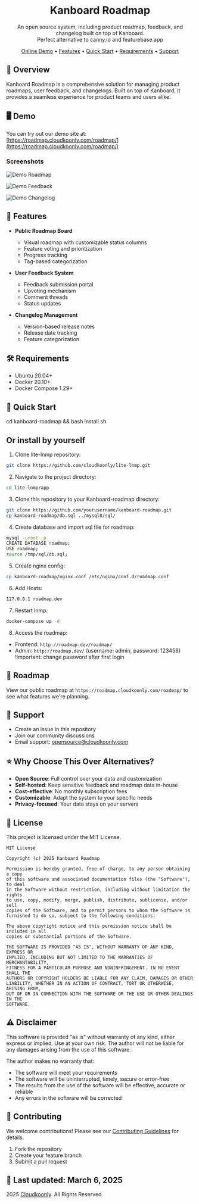 <p align="center">
  <h1 align="center">Kanboard Roadmap</h1>
  <p align="center">
    An open source system, including product roadmap, feedback, and changelog built on top of Kanboard.
    <br/>
    Perfect alternative to canny.io and featurebase.app
  </p>
</p>

<p align="center">
  <a href="https://roadmap.cloudkoonly.com/roadmap/">Online Demo</a> •
  <a href="#features">Features</a> •
  <a href="#quick-start">Quick Start</a> •
  <a href="#requirements">Requirements</a> •
  <a href="#support">Support</a>
</p>

## 📝 Overview

Kanboard Roadmap is a comprehensive solution for managing product roadmaps, user feedback, and changelogs. Built on top of Kanboard, it provides a seamless experience for product teams and users alike.

## 🖥️ Demo

You can try out our demo site at: [https://roadmap.cloudkoonly.com/roadmap/](https://roadmap.cloudkoonly.com/roadmap/)

### Screenshots

![Demo Roadmap](https://file.cloudkoonly.com/data/kanborad-roadmap/roadmap-231240.png)

![Demo Feedback](https://file.cloudkoonly.com/data/kanborad-roadmap/feedback2.png)

![Demo Changelog](https://file.cloudkoonly.com/data/kanborad-roadmap/changelog2.png)

## 🚀 Features

- **Public Roadmap Board**
  - Visual roadmap with customizable status columns
  - Feature voting and prioritization
  - Progress tracking
  - Tag-based categorization

- **User Feedback System**
  - Feedback submission portal
  - Upvoting mechanism
  - Comment threads
  - Status updates

- **Changelog Management**
  - Version-based release notes
  - Release date tracking
  - Feature categorization

## 🛠️ Requirements

- Ubuntu 20.04+
- Docker 20.10+
- Docker Compose 1.29+

## 🚀 Quick Start

cd kanboard-roadmap && bash install.sh

## Or install by yourself

1. Clone lite-lnmp repository:
```bash
git clone https://github.com/cloudkoonly/lite-lnmp.git
```

2. Navigate to the project directory:
```bash
cd lite-lnmp/app
```

3. Clone this repository to your Kanboard-roadmap directory:
```bash
git clone https://github.com/yourusername/kanboard-roadmap.git
cp kanboard-roadmap/db.sql ../mysql8/sql/
```

4. Create database and import sql file for roadmap:
```bash
mysql -uroot -p
CREATE DATABASE roadmap;
USE roadmap;
source /tmp/sql/db.sql;
```

5. Create nginx config:
```bash
cp kanboard-roadmap/nginx.conf /etc/nginx/conf.d/roadmap.conf
```

6. Add Hosts:
```bash
127.0.0.1 roadmap.dev
```

7. Restart lnmp:
```bash
docker-compose up -d
```

8. Access the roadmap:

- Frontend: `http://roadmap.dev/roadmap/`
- Admin: `http://roadmap.dev/` (username: admin, password: 123456) !important: change password after first login

## 🎯 Roadmap

View our public roadmap at `https://roadmap.cloudkoonly.com/roadmap/` to see what features we're planning.

## 💬 Support

- Create an issue in this repository
- Join our community discussions
- Email support: opensource@cloudkoonly.com

## ⭐ Why Choose This Over Alternatives?

- **Open Source**: Full control over your data and customization
- **Self-hosted**: Keep sensitive feedback and roadmap data in-house
- **Cost-effective**: No monthly subscription fees
- **Customizable**: Adapt the system to your specific needs
- **Privacy-focused**: Your data stays on your servers

## 📜 License

This project is licensed under the MIT License.

```
MIT License

Copyright (c) 2025 Kanboard Roadmap

Permission is hereby granted, free of charge, to any person obtaining a copy
of this software and associated documentation files (the "Software"), to deal
in the Software without restriction, including without limitation the rights
to use, copy, modify, merge, publish, distribute, sublicense, and/or sell
copies of the Software, and to permit persons to whom the Software is
furnished to do so, subject to the following conditions:

The above copyright notice and this permission notice shall be included in all
copies or substantial portions of the Software.

THE SOFTWARE IS PROVIDED "AS IS", WITHOUT WARRANTY OF ANY KIND, EXPRESS OR
IMPLIED, INCLUDING BUT NOT LIMITED TO THE WARRANTIES OF MERCHANTABILITY,
FITNESS FOR A PARTICULAR PURPOSE AND NONINFRINGEMENT. IN NO EVENT SHALL THE
AUTHORS OR COPYRIGHT HOLDERS BE LIABLE FOR ANY CLAIM, DAMAGES OR OTHER
LIABILITY, WHETHER IN AN ACTION OF CONTRACT, TORT OR OTHERWISE, ARISING FROM,
OUT OF OR IN CONNECTION WITH THE SOFTWARE OR THE USE OR OTHER DEALINGS IN THE
SOFTWARE.
```

## ⚠️ Disclaimer

This software is provided "as is" without warranty of any kind, either express or implied. Use at your own risk. The author will not be liable for any damages arising from the use of this software.

The author makes no warranty that:
- The software will meet your requirements
- The software will be uninterrupted, timely, secure or error-free
- The results from the use of the software will be effective, accurate or reliable
- Any errors in the software will be corrected

## 🤝 Contributing

We welcome contributions! Please see our [Contributing Guidelines](CONTRIBUTING.md) for details.

1. Fork the repository
2. Create your feature branch
3. Submit a pull request

## 📝 Last updated: March 6, 2025
2025 [Cloudkoonly](https://www.cloudkoonly.com). All Rights Reserved.